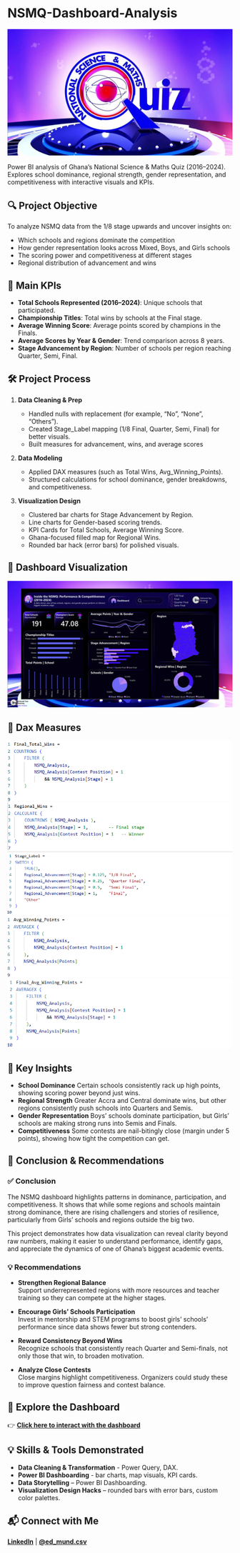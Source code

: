 # NSMQ-Dashboard-Analysis
![nsmq](https://github.com/Boateng-Yaw-Edmund/NSMQ-Dashboard-Analysis/blob/main/NSMQ/nsmq.jpg)

Power BI analysis of Ghana’s National Science &amp; Maths Quiz (2016–2024). Explores school dominance, regional strength, gender representation, and competitiveness with interactive visuals and KPIs.


## 🔍 Project Objective

To analyze NSMQ data from the 1/8 stage upwards and uncover insights on:
- Which schools and regions dominate the competition
- How gender representation looks across Mixed, Boys, and Girls schools
- The scoring power and competitiveness at different stages
- Regional distribution of advancement and wins


## 🧮 Main KPIs

- **Total Schools Represented (2016–2024)**: Unique schools that participated.
- **Championship Titles**: Total wins by schools at the Final stage.
- **Average Winning Score**: Average points scored by champions in the Finals.
- **Average Scores by Year & Gender**: Trend comparison across 8 years.
- **Stage Advancement by Region**: Number of schools per region reaching Quarter, Semi, Final.


## 🛠️ Project Process

1. **Data Cleaning & Prep**  
   - Handled nulls with replacement (for example, “No”, “None”, “Others”).
   - Created Stage_Label mapping (1/8 Final, Quarter, Semi, Final) for better visuals.
   - Built measures for advancement, wins, and average scores

2. **Data Modeling**  
   - Applied DAX measures (such as Total Wins, Avg_Winning_Points).
   - Structured calculations for school dominance, gender breakdowns, and competitiveness.

3. **Visualization Design**  
   - Clustered bar charts for Stage Advancement by Region.
   - Line charts for Gender-based scoring trends.
   - KPI Cards for Total Schools, Average Winning Score.
   - Ghana-focused filled map for Regional Wins.
   - Rounded bar hack (error bars) for polished visuals.


## 📸 Dashboard Visualization

![Dashboard Screenshot](https://github.com/Boateng-Yaw-Edmund/NSMQ-Dashboard-Analysis/blob/main/NSMQ/NSMQ%20analysis.png)


## 📸 Dax Measures

![Dax Screenshot](https://github.com/Boateng-Yaw-Edmund/NSMQ-Dashboard-Analysis/blob/main/NSMQ/Screenshot%202025-10-02%20123847.png)
![Dax Screenshot](https://github.com/Boateng-Yaw-Edmund/NSMQ-Dashboard-Analysis/blob/main/NSMQ/Screenshot%202025-10-02%20123826.png)
![Dax Screenshot](https://github.com/Boateng-Yaw-Edmund/NSMQ-Dashboard-Analysis/blob/main/NSMQ/Screenshot%202025-10-02%20123517.png)
![Dax Screenshot](https://github.com/Boateng-Yaw-Edmund/NSMQ-Dashboard-Analysis/blob/main/NSMQ/Screenshot%202025-10-02%20123927.png)
![Dax Screenshot](https://github.com/Boateng-Yaw-Edmund/NSMQ-Dashboard-Analysis/blob/main/NSMQ/Screenshot%202025-10-02%20123906.png)


## 🧠 Key Insights
- **School Dominance** Certain schools consistently rack up high points, showing scoring power beyond just wins.
- **Regional Strength** Greater Accra and Central dominate wins, but other regions consistently push schools into Quarters and Semis.
- **Gender Representation** Boys’ schools dominate participation, but Girls’ schools are making strong runs into Semis and Finals.
- **Competitiveness** Some contests are nail-bitingly close (margin under 5 points), showing how tight the competition can get.


## 📌 Conclusion & Recommendations

### ✅ Conclusion
The NSMQ dashboard highlights patterns in dominance, participation, and competitiveness. It shows that while some regions and schools maintain strong dominance, there are rising challengers and stories of resilience, particularly from Girls’ schools and regions outside the big two.

This project demonstrates how data visualization can reveal clarity beyond raw numbers, making it easier to understand performance, identify gaps, and appreciate the dynamics of one of Ghana’s biggest academic events.

### 💡 Recommendations
- **Strengthen Regional Balance**  
  Support underrepresented regions with more resources and teacher training so they can compete at the higher stages.

- **Encourage Girls’ Schools Participation**  
  Invest in mentorship and STEM programs to boost girls’ schools’ performance since data shows fewer but strong contenders.

- **Reward Consistency Beyond Wins**  
  Recognize schools that consistently reach Quarter and Semi-finals, not only those that win, to broaden motivation.
  
- **Analyze Close Contests**  
  Close margins highlight competitiveness. Organizers could study these to improve question fairness and contest balance.


## 🚀 Explore the Dashboard
👉 **[Click here to interact with the dashboard](https://app.powerbi.com/view?r=eyJrIjoiMjNhMTZhMGUtNWVmMi00N2Y5LTg0MDUtNzI1YTZmMzkxNjc3IiwidCI6IjEwNGQ4MDQ4LWZkMGMtNDNkNS1hNjMwLWZjNjI5ZTVkYWI1OSJ9)**


## 💡 Skills & Tools Demonstrated

- **Data Cleaning & Transformation** - Power Query, DAX.
- **Power BI Dashboarding** - bar charts, map visuals, KPI cards.
- **Data Storytelling** – Power BI Dashboarding.
- **Visualization Design Hacks** – rounded bars with error bars, custom color palettes.


## 📬 Connect with Me

**[LinkedIn](https://www.linkedin.com/in/edmund-boateng-yaw-4073b620b/)** | **[@ed_mund.csv](https://x.com/ed_mund_csv)**
